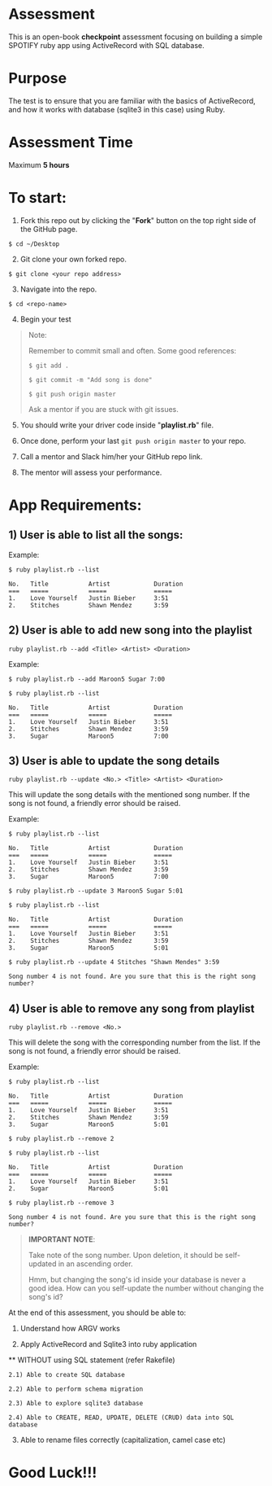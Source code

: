 # Assessment

This is an open-book **checkpoint** assessment focusing on building a
simple SPOTIFY ruby app using ActiveRecord with SQL database.

# Purpose
The test is to ensure that you are familiar with the basics of ActiveRecord,
and how it works with database (sqlite3 in this case) using Ruby.

# Assessment Time
Maximum **5 hours**

# To start:
1) Fork this repo out by clicking the "**Fork**" button on the top right side of the GitHub page.

```
$ cd ~/Desktop
```

2) Git clone your own forked repo.

```
$ git clone <your repo address>
```

3) Navigate into the repo.
```
$ cd <repo-name>
```

4) Begin your test

> Note:
>
> Remember to commit small and often. Some good references:
>
> `$ git add .`
>
> `$ git commit -m "Add song is done"`
>
> `$ git push origin master`
>
> Ask a mentor if you are stuck with git issues.

5) You should write your driver code inside "**playlist.rb**" file.

6) Once done, perform your last `git push origin master` to your repo.

7) Call a mentor and Slack him/her your GitHub repo link.

8) The mentor will assess your performance.

# App Requirements:

## 1) User is able to list all the songs:

Example:
```
$ ruby playlist.rb --list

No.   Title           Artist            Duration
===   =====           =====             =====
1.    Love Yourself   Justin Bieber     3:51
2.    Stitches        Shawn Mendez      3:59

```

## 2) User is able to add new song into the playlist

```ruby playlist.rb --add <Title> <Artist> <Duration>```

Example:

```
$ ruby playlist.rb --add Maroon5 Sugar 7:00

$ ruby playlist.rb --list

No.   Title           Artist            Duration
===   =====           =====             =====
1.    Love Yourself   Justin Bieber     3:51
2.    Stitches        Shawn Mendez      3:59
3.    Sugar           Maroon5           7:00
```

## 3) User is able to update the song details

```ruby playlist.rb --update <No.> <Title> <Artist> <Duration>```

This will update the song details with the mentioned song number. If the song
is not found, a friendly error should be raised.

Example:

```
$ ruby playlist.rb --list

No.   Title           Artist            Duration
===   =====           =====             =====
1.    Love Yourself   Justin Bieber     3:51
2.    Stitches        Shawn Mendez      3:59
3.    Sugar           Maroon5           7:00

$ ruby playlist.rb --update 3 Maroon5 Sugar 5:01

$ ruby playlist.rb --list

No.   Title           Artist            Duration
===   =====           =====             =====
1.    Love Yourself   Justin Bieber     3:51
2.    Stitches        Shawn Mendez      3:59
3.    Sugar           Maroon5           5:01

$ ruby playlist.rb --update 4 Stitches "Shawn Mendes" 3:59

Song number 4 is not found. Are you sure that this is the right song number?

```

## 4) User is able to remove any song from playlist

```ruby playlist.rb --remove <No.>```

This will delete the song with the corresponding number from the list. If the song is
not found, a friendly error should be raised.

Example:

```
$ ruby playlist.rb --list

No.   Title           Artist            Duration
===   =====           =====             =====
1.    Love Yourself   Justin Bieber     3:51
2.    Stitches        Shawn Mendez      3:59
3.    Sugar           Maroon5           5:01

$ ruby playlist.rb --remove 2

$ ruby playlist.rb --list

No.   Title           Artist            Duration
===   =====           =====             =====
1.    Love Yourself   Justin Bieber     3:51
2.    Sugar           Maroon5           5:01

$ ruby playlist.rb --remove 3

Song number 4 is not found. Are you sure that this is the right song number?

```

>**IMPORTANT NOTE**:
>
> Take note of the song number. Upon deletion, it should be self-updated
> in an ascending order.
>
> Hmm, but changing the song's id inside your database is never a good idea.
> How can you self-update the number without changing the song's id?

At the end of this assessment, you should be able to:

1) Understand how ARGV works

2) Apply ActiveRecord and Sqlite3 into ruby application

** WITHOUT using SQL statement (refer Rakefile)

    2.1) Able to create SQL database

    2.2) Able to perform schema migration

    2.3) Able to explore sqlite3 database

    2.4) Able to CREATE, READ, UPDATE, DELETE (CRUD) data into SQL database

3) Able to rename files correctly (capitalization, camel case etc)

# Good Luck!!!
